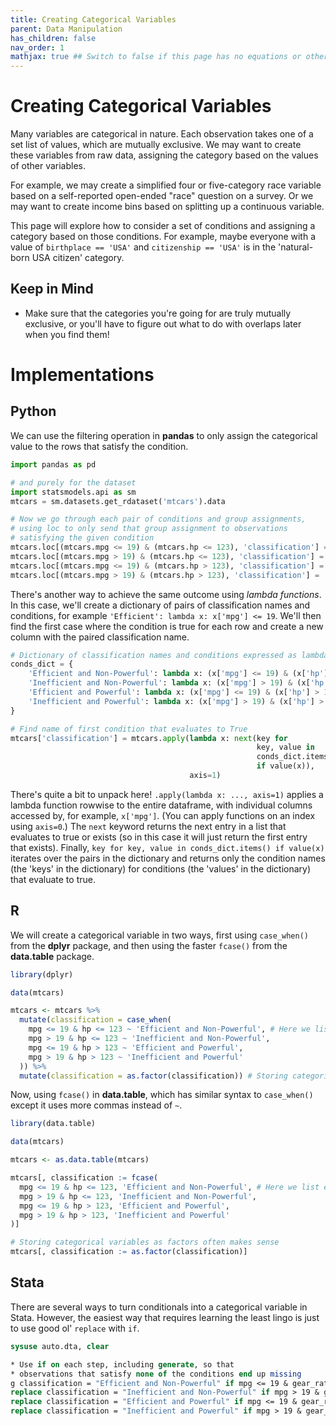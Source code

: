 ```yaml
---
title: Creating Categorical Variables
parent: Data Manipulation
has_children: false
nav_order: 1
mathjax: true ## Switch to false if this page has no equations or other math rendering.
---
```


# Creating Categorical Variables

Many variables are categorical in nature. Each observation takes one of a set list of values, which are mutually exclusive. We may want to create these variables from raw data, assigning the category based on the values of other variables.

For example, we may create a simplified four or five-category race variable based on a self-reported open-ended "race" question on a survey. Or we may want to create income bins based on splitting up a continuous variable.

This page will explore how to consider a set of conditions and assigning a category based on those conditions. For example, maybe everyone with a value of `birthplace == 'USA'` and `citizenship == 'USA'` is in the 'natural-born USA citizen' category.

## Keep in Mind

- Make sure that the categories you're going for are truly mutually exclusive, or you'll have to figure out what to do with overlaps later when you find them!

# Implementations

## Python

We can use the filtering operation in **pandas** to only assign the categorical value to the rows that satisfy the condition.

```python
import pandas as pd

# and purely for the dataset
import statsmodels.api as sm
mtcars = sm.datasets.get_rdataset('mtcars').data

# Now we go through each pair of conditions and group assignments, 
# using loc to only send that group assignment to observations
# satisfying the given condition
mtcars.loc[(mtcars.mpg <= 19) & (mtcars.hp <= 123), 'classification'] = 'Efficient and Non-Powerful'
mtcars.loc[(mtcars.mpg > 19) & (mtcars.hp <= 123), 'classification'] = 'Inefficient and Non-Powerful'
mtcars.loc[(mtcars.mpg <= 19) & (mtcars.hp > 123), 'classification'] = 'Efficient and Powerful'
mtcars.loc[(mtcars.mpg > 19) & (mtcars.hp > 123), 'classification'] = 'Inefficient and Powerful'
```

There's another way to achieve the same outcome using *lambda functions*. In this case, we'll create a dictionary of pairs of classification names and conditions, for example `'Efficient': lambda x: x['mpg'] <= 19`. We'll then find the first case where the condition is true for each row and create a new column with the paired classification name.

```python
# Dictionary of classification names and conditions expressed as lambda functions 
conds_dict = {
    'Efficient and Non-Powerful': lambda x: (x['mpg'] <= 19) & (x['hp'] <= 123),
    'Inefficient and Non-Powerful': lambda x: (x['mpg'] > 19) & (x['hp'] <= 123),
    'Efficient and Powerful': lambda x: (x['mpg'] <= 19) & (x['hp'] > 123),
    'Inefficient and Powerful': lambda x: (x['mpg'] > 19) & (x['hp'] > 123),
}

# Find name of first condition that evaluates to True
mtcars['classification'] = mtcars.apply(lambda x: next(key for
                                                       key, value in
                                                       conds_dict.items()
                                                       if value(x)),
                                        axis=1)
```
There's quite a bit to unpack here! `.apply(lambda x: ..., axis=1)` applies a lambda function rowwise to the entire dataframe, with individual columns accessed by, for example, `x['mpg']`. (You can apply functions on an index using `axis=0`.) The `next` keyword returns the next entry in a list that evaluates to true or exists (so in this case it will just return the first entry that exists). Finally, `key for key, value in conds_dict.items() if value(x)` iterates over the pairs in the dictionary and returns only the condition names (the 'keys' in the dictionary) for conditions (the 'values' in the dictionary) that evaluate to true.

## R

We will create a categorical variable in two ways, first using `case_when()` from the **dplyr** package, and then using the faster `fcase()` from the **data.table** package.

```r
library(dplyr)

data(mtcars)

mtcars <- mtcars %>%
  mutate(classification = case_when(
    mpg <= 19 & hp <= 123 ~ 'Efficient and Non-Powerful', # Here we list each pair of conditions and group assignments
    mpg > 19 & hp <= 123 ~ 'Inefficient and Non-Powerful',
    mpg <= 19 & hp > 123 ~ 'Efficient and Powerful',
    mpg > 19 & hp > 123 ~ 'Inefficient and Powerful'
  )) %>%
  mutate(classification = as.factor(classification)) # Storing categorical variables as factors often makes sense
```

Now, using `fcase()` in **data.table**, which has similar syntax to `case_when()` except it uses more commas instead of `~`.

```r
library(data.table)

data(mtcars)

mtcars <- as.data.table(mtcars)

mtcars[, classification := fcase(
  mpg <= 19 & hp <= 123, 'Efficient and Non-Powerful', # Here we list each pair of conditions and group assignments
  mpg > 19 & hp <= 123, 'Inefficient and Non-Powerful',
  mpg <= 19 & hp > 123, 'Efficient and Powerful',
  mpg > 19 & hp > 123, 'Inefficient and Powerful'
)]

# Storing categorical variables as factors often makes sense
mtcars[, classification := as.factor(classification)]
```

## Stata

There are several ways to turn conditionals into a categorical variable in Stata. However, the easiest way that requires learning the least lingo is just to use good ol' `replace` with `if`.

```stata
sysuse auto.dta, clear

* Use if on each step, including generate, so that 
* observations that satisfy none of the conditions end up missing
g classification = "Efficient and Non-Powerful" if mpg <= 19 & gear_ratio <= 2.9
replace classification = "Inefficient and Non-Powerful" if mpg > 19 & gear_ratio <= 2.9
replace classification = "Efficient and Powerful" if mpg <= 19 & gear_ratio > 2.9
replace classification = "Inefficient and Powerful" if mpg > 19 & gear_ratio > 2.9
```
